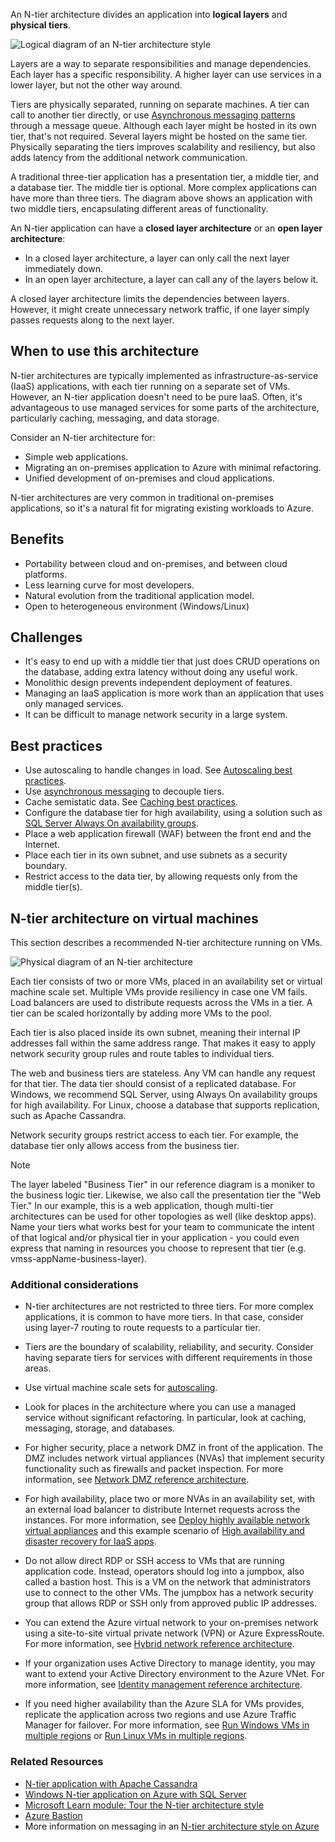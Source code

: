An N-tier architecture divides an application into **logical layers** and **physical tiers**.

![Logical diagram of an N-tier architecture style](./images/n-tier-logical.svg)

Layers are a way to separate responsibilities and manage dependencies. Each layer has a specific responsibility. A higher layer can use services in a lower layer, but not the other way around.

Tiers are physically separated, running on separate machines. A tier can call to another tier directly, or use [Asynchronous messaging patterns](/azure/service-bus-messaging/service-bus-async-messaging) through a message queue. Although each layer might be hosted in its own tier, that's not required. Several layers might be hosted on the same tier. Physically separating the tiers improves scalability and resiliency, but also adds latency from the additional network communication.

A traditional three-tier application has a presentation tier, a middle tier, and a database tier. The middle tier is optional. More complex applications can have more than three tiers. The diagram above shows an application with two middle tiers, encapsulating different areas of functionality.

An N-tier application can have a **closed layer architecture** or an **open layer architecture**:

- In a closed layer architecture, a layer can only call the next layer immediately down.
- In an open layer architecture, a layer can call any of the layers below it.

A closed layer architecture limits the dependencies between layers. However, it might create unnecessary network traffic, if one layer simply passes requests along to the next layer.

## When to use this architecture

N-tier architectures are typically implemented as infrastructure-as-service (IaaS) applications, with each tier running on a separate set of VMs. However, an N-tier application doesn't need to be pure IaaS. Often, it's advantageous to use managed services for some parts of the architecture, particularly caching, messaging, and data storage.

Consider an N-tier architecture for:

- Simple web applications.
- Migrating an on-premises application to Azure with minimal refactoring.
- Unified development of on-premises and cloud applications.

N-tier architectures are very common in traditional on-premises applications, so it's a natural fit for migrating existing workloads to Azure.

## Benefits

- Portability between cloud and on-premises, and between cloud platforms.
- Less learning curve for most developers.
- Natural evolution from the traditional application model.
- Open to heterogeneous environment (Windows/Linux)

## Challenges

- It's easy to end up with a middle tier that just does CRUD operations on the database, adding extra latency without doing any useful work.
- Monolithic design prevents independent deployment of features.
- Managing an IaaS application is more work than an application that uses only managed services.
- It can be difficult to manage network security in a large system.

## Best practices

- Use autoscaling to handle changes in load. See [Autoscaling best practices][autoscaling].
- Use [asynchronous messaging](/azure/service-bus-messaging/service-bus-async-messaging) to decouple tiers.
- Cache semistatic data. See [Caching best practices][caching].
- Configure the database tier for high availability, using a solution such as [SQL Server Always On availability groups][sql-always-on].
- Place a web application firewall (WAF) between the front end and the Internet.
- Place each tier in its own subnet, and use subnets as a security boundary.
- Restrict access to the data tier, by allowing requests only from the middle tier(s).

## N-tier architecture on virtual machines

This section describes a recommended N-tier architecture running on VMs.

![Physical diagram of an N-tier architecture](./images/n-tier-physical-bastion.png)

Each tier consists of two or more VMs, placed in an availability set or virtual machine scale set. Multiple VMs provide resiliency in case one VM fails. Load balancers are used to distribute requests across the VMs in a tier. A tier can be scaled horizontally by adding more VMs to the pool.

Each tier is also placed inside its own subnet, meaning their internal IP addresses fall within the same address range. That makes it easy to apply network security group rules and route tables to individual tiers.

The web and business tiers are stateless. Any VM can handle any request for that tier. The data tier should consist of a replicated database. For Windows, we recommend SQL Server, using Always On availability groups for high availability. For Linux, choose a database that supports replication, such as Apache Cassandra.

Network security groups restrict access to each tier. For example, the database tier only allows access from the business tier.

> [!NOTE]
> The layer labeled "Business Tier" in our reference diagram is a moniker to the business logic tier. Likewise, we also call the presentation tier the "Web Tier." In our example, this is a web application, though multi-tier architectures can be used for other topologies as well (like desktop apps).  Name your tiers what works best for your team to communicate the intent of that logical and/or physical tier in your application - you could even express that naming in resources you choose to represent that tier (e.g. vmss-appName-business-layer).


### Additional considerations

- N-tier architectures are not restricted to three tiers. For more complex applications, it is common to have more tiers. In that case, consider using layer-7 routing to route requests to a particular tier.

- Tiers are the boundary of scalability, reliability, and security. Consider having separate tiers for services with different requirements in those areas.

- Use virtual machine scale sets for [autoscaling][autoscaling].

- Look for places in the architecture where you can use a managed service without significant refactoring. In particular, look at caching, messaging, storage, and databases.

- For higher security, place a network DMZ in front of the application. The DMZ includes network virtual appliances (NVAs) that implement security functionality such as firewalls and packet inspection. For more information, see [Network DMZ reference architecture][dmz].

- For high availability, place two or more NVAs in an availability set, with an external load balancer to distribute Internet requests across the instances. For more information, see [Deploy highly available network virtual appliances][ha-nva] and this example scenario of [High availability and disaster recovery for IaaS apps](/azure/architecture/example-scenario/infrastructure/iaas-high-availability-disaster-recovery).

- Do not allow direct RDP or SSH access to VMs that are running application code. Instead, operators should log into a jumpbox, also called a bastion host. This is a VM on the network that administrators use to connect to the other VMs. The jumpbox has a network security group that allows RDP or SSH only from approved public IP addresses.

- You can extend the Azure virtual network to your on-premises network using a site-to-site virtual private network (VPN) or Azure ExpressRoute. For more information, see [Hybrid network reference architecture][hybrid-network].

- If your organization uses Active Directory to manage identity, you may want to extend your Active Directory environment to the Azure VNet. For more information, see [Identity management reference architecture][identity].

- If you need higher availability than the Azure SLA for VMs provides, replicate the application across two regions and use Azure Traffic Manager for failover. For more information, see [Run Windows VMs in multiple regions][multiregion-windows] or [Run Linux VMs in multiple regions][multiregion-linux].

### Related Resources

- [N-tier application with Apache Cassandra][n-tier-linux]
- [Windows N-tier application on Azure with SQL Server][n-tier-windows-SQL]
- [Microsoft Learn module: Tour the N-tier architecture style](/training/modules/n-tier-architecture/)
- [Azure Bastion](/azure/bastion/bastion-overview)
- More information on messaging in an [N-tier architecture style on Azure](https://docs.particular.net/architecture/azure/n-tier)

[autoscaling]: ../../best-practices/auto-scaling.md
[caching]: ../../best-practices/caching.yml
[dmz]: ../../reference-architectures/dmz/secure-vnet-dmz.yml
[ha-nva]: ../../reference-architectures/dmz/nva-ha.yml
[hybrid-network]: ../../reference-architectures/hybrid-networking/index.yml
[identity]: ../../reference-architectures/identity/index.yml
[multiregion-linux]: ../../reference-architectures/n-tier/n-tier-cassandra.yml
[multiregion-windows]: ../../reference-architectures/n-tier/multi-region-sql-server.yml
[n-tier-linux]: ../../reference-architectures/n-tier/n-tier-cassandra.yml
[n-tier-windows-SQL]: ../../reference-architectures/n-tier/n-tier-sql-server.yml
[sql-always-on]: /sql/database-engine/availability-groups/windows/always-on-availability-groups-sql-server
